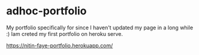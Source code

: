 # adhoc-portfolio
My portfolio specifically for since I haven't updated my page in a long while :) 
Iam creted my first portfolio on heroku serve.

https://nitin-faye-portfolio.herokuapp.com/
